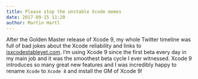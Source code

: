 ```yaml
---
title: Please stop the unstable Xcode memes
date: 2017-09-15 11:20
author: Martin Hartl
---
```


After the Golden Master release of Xcode 9, my whole Twitter timeline was full of bad jokes about the Xcode reliability and links to [isxcodestableyet.com](https://isxcodestableyet.com).
I’m using Xcode 9 since the first beta every day in my main job and it was the smoothest beta cycle I ever witnessed. Xcode 9 introduces so many great new features and I was incredibly happy to rename `Xcode` to `Xcode 8` and install the GM of Xcode 9!
